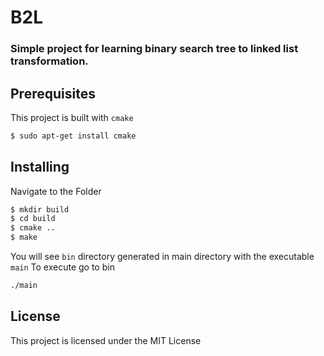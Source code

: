 # B2L

### Simple project for learning binary search tree to linked list transformation.

## Prerequisites
This project is built with `cmake`
```sh
$ sudo apt-get install cmake
```
## Installing
Navigate to the Folder

```sh
$ mkdir build
$ cd build
$ cmake ..
$ make
```

You will see `bin` directory generated in main directory with the executable `main` 
To execute go to bin
```sh
./main
```

## License

This project is licensed under the MIT License
